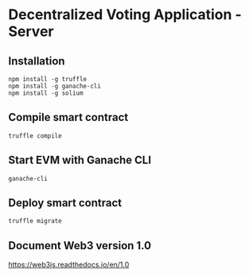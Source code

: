 # Decentralized Voting Application - Server

## Installation
```
npm install -g truffle
npm install -g ganache-cli
npm install -g solium
```

## Compile smart contract
```
truffle compile
```

## Start EVM with Ganache CLI
```
ganache-cli
```

## Deploy smart contract
```
truffle migrate
```

## Document Web3 version 1.0
https://web3js.readthedocs.io/en/1.0
